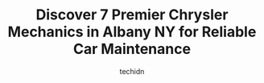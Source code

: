 ---
layout: ampstory
image: https://images.unsplash.com/photo-1639928846512-d22a0738138a?ixlib=rb-4.0.3&ixid=MnwxMjA3fDB8MHxwaG90by1wYWdlfHx8fGVufDB8fHx8&auto=format&fit=crop&w=640&h=853&q=80
author: techidn
featured: false
description: Searching for the finest Chrysler Mechanic in Albany NY, USA? Look no further than the 7 best Chrysler Mechanic in the area, where youll find a team of highly qualified professionals ready 
title: Discover 7 Premier Chrysler Mechanics in Albany NY for Reliable Car Maintenance
cover:
   title: Discover 7 Premier Chrysler Mechanics in Albany NY for Reliable Car Maintenance
   subtitle: Rickpate
   background: https://images.unsplash.com/photo-1639928846512-d22a0738138a?ixlib=rb-4.0.3&ixid=MnwxMjA3fDB8MHxwaG90by1wYWdlfHx8fGVufDB8fHx8&auto=format&fit=crop&w=640&h=853&q=80

pages: 
 - layout: thirds
   top: <h1>#1 Lawtons Automotive</h1>
   bottom: "<p>This was hands down the best experience Ive ever had at a mechanic.  First you have Tori, who sincerely took the time to get to know what I am calling them for, my truck</p>"
   background: https://www.knot35.com/toplist/wp-content/uploads/2023/06/best-chrysler-mechanic-1-in-albany-ny-1685838952.jpeg
   backgroundblur: true
 - layout: thirds
   top: <h1>#2 Armory Chrysler Jeep Dodge Ram FIAT of Albany Parts Department</h1>
   bottom: "<p>960 Central Ave suite 200, Albany, NY 12205, United States</p>"
   background: https://www.knot35.com/toplist/wp-content/uploads/2023/06/best-chrysler-mechanic-2-in-albany-ny-1685838952.jpeg
   cta:
      link: https://www.knot35.com/toplist/discover-7-premier-chrysler-mechanics-in-albany-ny-for-reliable-car-maintenance/
      text: Discover 7 Premier Chrysler Mechanics in Albany NY for Reliable Car Maintenance
 - layout: thirds
   top: <h1>#3 Auto Rite</h1>
   bottom: "<p>409 Central Ave, Albany, NY 12206, United States</p>"
   background: https://www.knot35.com/toplist/wp-content/uploads/2023/06/best-chrysler-mechanic-3-in-albany-ny-1685838953.jpeg
   cta:
      link: https://www.knot35.com/toplist/discover-7-premier-chrysler-mechanics-in-albany-ny-for-reliable-car-maintenance/
      text: Discover 7 Premier Chrysler Mechanics in Albany NY for Reliable Car Maintenance
 - layout: thirds
   top: <h1>#4 Hackels Foreign Car Services</h1>
   bottom: "<p>1372 Central Ave, Albany, NY 12205, United States</p>"
   background: https://images.unsplash.com/photo-1515405295579-ba7b45403062?ixlib=rb-4.0.3&ixid=MnwxMjA3fDB8MHxwaG90by1wYWdlfHx8fGVufDB8fHx8&auto=format&fit=crop&w=640&h=853&q=80
   cta:
      link: https://www.knot35.com/toplist/discover-7-premier-chrysler-mechanics-in-albany-ny-for-reliable-car-maintenance/
      text: Discover 7 Premier Chrysler Mechanics in Albany NY for Reliable Car Maintenance
 - layout: thirds
   top: <h1>#5 R & D Automotive - Bavarian Rocket Science</h1>
   bottom: "<p>16 Tivoli St, Albany, NY 12207, United States</p>"
   background: https://images.unsplash.com/photo-1462556791646-c201b8241a94?ixlib=rb-4.0.3&ixid=MnwxMjA3fDB8MHxwaG90by1wYWdlfHx8fGVufDB8fHx8&auto=format&fit=crop&w=640&h=853&q=80
   cta:
      link: https://www.knot35.com/toplist/discover-7-premier-chrysler-mechanics-in-albany-ny-for-reliable-car-maintenance/
      text: Discover 7 Premier Chrysler Mechanics in Albany NY for Reliable Car Maintenance
 - layout: thirds
   top: <h1>#6 EDK Automotive Inc</h1>
   bottom: "<p>103 West St, Albany, NY 12206, United States</p>"
   background: https://images.unsplash.com/photo-1618005182384-a83a8bd57fbe?ixlib=rb-4.0.3&ixid=MnwxMjA3fDB8MHxwaG90by1wYWdlfHx8fGVufDB8fHx8&auto=format&fit=crop&w=640&h=853&q=80
   cta:
      link: https://www.knot35.com/toplist/discover-7-premier-chrysler-mechanics-in-albany-ny-for-reliable-car-maintenance/
      text: Discover 7 Premier Chrysler Mechanics in Albany NY for Reliable Car Maintenance
 - layout: thirds
   top: <h1>#7 Lombardo Automotive Center</h1>
   bottom: "<p>9 New Scotland Ave, Albany, NY 12208, United States</p>"
   background: https://images.unsplash.com/photo-1540457036297-448b6b99e91c?ixlib=rb-4.0.3&ixid=MnwxMjA3fDB8MHxwaG90by1wYWdlfHx8fGVufDB8fHx8&auto=format&fit=crop&w=640&h=853&q=80
   cta:
      link: https://www.knot35.com/toplist/discover-7-premier-chrysler-mechanics-in-albany-ny-for-reliable-car-maintenance/
      text: Discover 7 Premier Chrysler Mechanics in Albany NY for Reliable Car Maintenance
 - layout: thirds
   middle: Continue reading...
   background: https://images.unsplash.com/photo-1536745287225-21d689278fd1?ixlib=rb-4.0.3&ixid=MnwxMjA3fDB8MHxwaG90by1wYWdlfHx8fGVufDB8fHx8&auto=format&fit=crop&w=640&h=853&q=80
   cta:
      link: https://www.knot35.com/toplist/discover-7-premier-chrysler-mechanics-in-albany-ny-for-reliable-car-maintenance/
      text: Discover 7 Premier Chrysler Mechanics in Albany NY for Reliable Car Maintenance
      
---